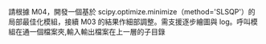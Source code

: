 請根據 M04，開發一個基於 scipy.optimize.minimize（method='SLSQP'）的局部最佳化模組，接續 M03 的結果作細部調整。需支援逐步繪圖與 log。呼叫模組在通一個檔案夾,輸入輸出檔案在上一層的子目錄

